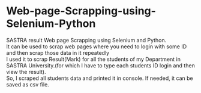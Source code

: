 # Web-page-Scrapping-using-Selenium-Python
SASTRA result Web page Scrapping using Selenium and Python.\
It can be used to scrap web pages where you need to login with some ID and then scrap those data in it repeatedly\
I used it to scrap Result(Mark) for all the students of my Department in SASTRA University.(for which I have to type each students ID login and then view the result).\
So, I scraped all students data and printed it in console. If needed, it can be saved as csv file. 
